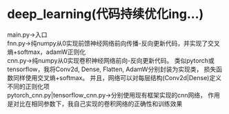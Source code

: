# deep_learning(代码持续优化ing...)  
main.py->入口  
fnn.py->纯numpy从0实现前馈神经网络前向传播-反向更新代码，并实现了交叉熵+softmax，adamW正则化  
cnn.py->纯numpy从0实现卷积神经网络前向-反向更新代码。
类似pytorch或tensorflow，我将Conv2d, Dense, Flatten, AdamW分别封装为实现类，
损失函数同样使用交叉熵+softmax。
并且，网络可以对每层结构(Conv2d|Dense)定义不同的正则化项  
pytorch_cnn.py|tensorflow_cnn.py->分别使用现有框架实现的cnn网络，
作用是对比在相同参数下，我自己实现的卷积网络的正确性和训练效果
